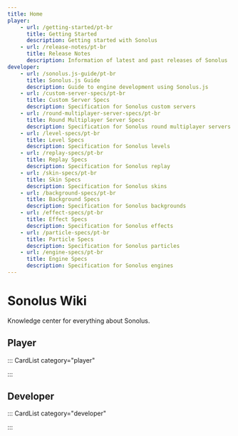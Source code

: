 ```yaml
---
title: Home
player:
    - url: /getting-started/pt-br
      title: Getting Started
      description: Getting started with Sonolus
    - url: /release-notes/pt-br
      title: Release Notes
      description: Information of latest and past releases of Sonolus
developer:
    - url: /sonolus.js-guide/pt-br
      title: Sonolus.js Guide
      description: Guide to engine development using Sonolus.js
    - url: /custom-server-specs/pt-br
      title: Custom Server Specs
      description: Specification for Sonolus custom servers
    - url: /round-multiplayer-server-specs/pt-br
      title: Round Multiplayer Server Specs
      description: Specification for Sonolus round multiplayer servers
    - url: /level-specs/pt-br
      title: Level Specs
      description: Specification for Sonolus levels
    - url: /replay-specs/pt-br
      title: Replay Specs
      description: Specification for Sonolus replay
    - url: /skin-specs/pt-br
      title: Skin Specs
      description: Specification for Sonolus skins
    - url: /background-specs/pt-br
      title: Background Specs
      description: Specification for Sonolus backgrounds
    - url: /effect-specs/pt-br
      title: Effect Specs
      description: Specification for Sonolus effects
    - url: /particle-specs/pt-br
      title: Particle Specs
      description: Specification for Sonolus particles
    - url: /engine-specs/pt-br
      title: Engine Specs
      description: Specification for Sonolus engines
---
```


# Sonolus Wiki

Knowledge center for everything about Sonolus.

## Player

::: CardList category="player"

:::

## Developer

::: CardList category="developer"

:::

